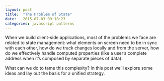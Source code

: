 ```yaml
---
layout: post
title:  "The Problem of State"
date:   2015-07-03 09:18:23
categories: javascript patterns
---
```


When we build client-side applications, most of the problems we face are related to state management: what elements on screen need to be in sync with each other, how do we track changes locally and from the server, how do we effectively handle computed properties (like a user’s complete address when it’s composed by separate pieces of data).

What can we do to tame this complexity? In this post we’ll explore some ideas and lay out the basis for a unified strategy.
